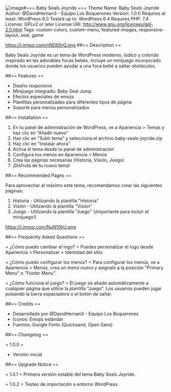 ![image](https://github.com/user-attachments/assets/f3f0ecc1-7833-4795-8739-f3ce8198e1bc)#=== Baby Seals Joyride ===
Theme Name: Baby Seals Joyride
Author: @DavidHernan3 - Equipo Los Boquerones
Version: 1.0.0
Requires at least: WordPress 6.0
Tested up to: WordPress 6.4
Requires PHP: 7.4
License: GPLv2 or later
License URI: http://www.gnu.org/licenses/gpl-2.0.html
Tags: custom-colors, custom-menu, featured-images, responsive-layout, seal, game

https://i.imgur.com/nND65rQ.png
##== Description ==

Baby Seals Joyride es un tema de WordPress moderno, lúdico y colorido inspirado en las adorables focas bebés. 
Incluye un minijuego incorporado donde los usuarios pueden ayudar a una foca bebé a saltar obstáculos.


##== Features ==

* Diseño responsivo
* Minijuego integrado: Baby Seal Jump
* Efectos especiales de emojis
* Plantillas personalizadas para diferentes tipos de página
* Soporte para menús personalizados

##== Installation ==

1. En tu panel de administración de WordPress, ve a Apariencia > Temas y haz clic en "Añadir nuevo"
2. Haz clic en "Subir tema" y selecciona el archivo baby-seals-joyride.zip
3. Haz clic en "Instalar ahora"
4. Activa el tema desde tu panel de administración
5. Configura tus menús en Apariencia > Menús
6. Crea las páginas necesarias (Historia, Visión, Juego)
7. ¡Disfruta de tu nuevo tema!

##== Recommended Pages ==

Para aprovechar al máximo este tema, recomendamos crear las siguientes páginas:

1. Historia - Utilizando la plantilla "Historia"
2. Visión - Utilizando la plantilla "Visión"
3. Juego - Utilizando la plantilla "Juego" (¡Importante para incluir el minijuego!)

https://i.imgur.com/NuN10hU.png

##== Frequently Asked Questions ==

= ¿Cómo puedo cambiar el logo? =
Puedes personalizar el logo desde Apariencia > Personalizar > Identidad del sitio.

= ¿Cómo puedo configurar los menús? =
Para configurar los menús, ve a Apariencia > Menús, crea un menú nuevo y asígnalo a la posición "Primary Menu" o "Footer Menu".

= ¿Cómo funciona el juego? =
El juego se añade automáticamente a cualquier página que utilice la plantilla "Juego". Los usuarios pueden jugar pulsando la barra espaciadora o el botón de saltar.

##== Credits ==

* Desarrollado por @DavidHernan3 - Equipo Los Boquerones
* Iconos: Emojis estándar
* Fuentes: Google Fonts (Quicksand, Open Sans)

##== Changelog ==

= 1.0.0 =
* Versión inicial

##== Upgrade Notice ==

= 1.0.1 =
Primera versión estable del tema Baby Seals Joyride.

= 1.0.2 =
Testeo de importación a entorno WordPress.
